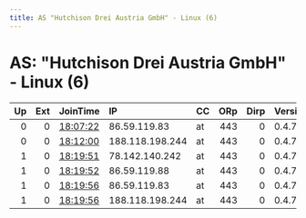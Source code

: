 ```yaml
---
title: AS "Hutchison Drei Austria GmbH" - Linux (6)
---
```


# AS: "Hutchison Drei Austria GmbH" - Linux (6)

|   Up |   Ext | JoinTime                                                                                              | IP              | CC   |   ORp |   Dirp | Version   | Contact         | Nickname      |   eFamMembers |
|-----:|------:|:------------------------------------------------------------------------------------------------------|:----------------|:-----|------:|-------:|:----------|:----------------|:--------------|--------------:|
|    0 |     0 | [18:07:22](https://nusenu.github.io/OrNetStats/w/relay/DA8B2E1F8A7C762AF5DC3C29EA701D2B4268DE0E.html) | 86.59.119.83    | at   |   443 |      0 | 0.4.7.13  | hosting@ph3x.at | atvie01ator01 |             1 |
|    0 |     0 | [18:12:00](https://nusenu.github.io/OrNetStats/w/relay/25D3C3C75109F217C4BB18AC64B3BBA550176D99.html) | 188.118.198.244 | at   |   443 |      0 | 0.4.7.13  | hosting@ph3x.at | atvie01ator04 |             1 |
|    1 |     0 | [18:19:51](https://nusenu.github.io/OrNetStats/w/relay/5C17479C589405CE3F97C43E53091C74BAC62FD0.html) | 78.142.140.242  | at   |   443 |      0 | 0.4.7.13  | hosting@ph3x.at | atvie01ator03 |             4 |
|    1 |     0 | [18:19:52](https://nusenu.github.io/OrNetStats/w/relay/CCA3ECF8BEF9D602E62B2C7BFE1459F67F9DA9DB.html) | 86.59.119.88    | at   |   443 |      0 | 0.4.7.13  | hosting@ph3x.at | atvie01ator02 |             4 |
|    1 |     0 | [18:19:56](https://nusenu.github.io/OrNetStats/w/relay/B7DC575564D170BF7A85BBD6A4D2D4B6AC022E76.html) | 86.59.119.83    | at   |   443 |      0 | 0.4.7.13  | hosting@ph3x.at | atvie01ator01 |             4 |
|    1 |     0 | [18:19:56](https://nusenu.github.io/OrNetStats/w/relay/C3A9AA3C1FB8648C4B46F947B093CF8BB51B3208.html) | 188.118.198.244 | at   |   443 |      0 | 0.4.7.13  | hosting@ph3x.at | atvie01ator04 |             4 |
